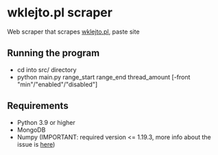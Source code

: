# wklejto.pl scraper
Web scraper that scrapes [wklejto.pl](https://wklejto.pl/), paste site

## Running the program
- cd into src/ directory
- python main.py range_start range_end thread_amount [-front "min"/"enabled"/"disabled"]

## Requirements
- Python 3.9 or higher
- MongoDB
- Numpy (IMPORTANT: required version <= 1.19.3, more info about the issue is [here](https://developercommunity.visualstudio.com/content/problem/1207405/fmod-after-an-update-to-windows-2004-is-causing-a.html))
